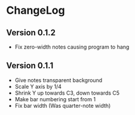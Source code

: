 # ChangeLog

## Version 0.1.2

 * Fix zero-width notes causing program to hang

## Version 0.1.1

 * Give notes transparent background
 * Scale Y axis by 1/4
 * Shrink Y up towards C3, down towards C5
 * Make bar numbering start from 1
 * Fix bar width (Was quarter-note width)
